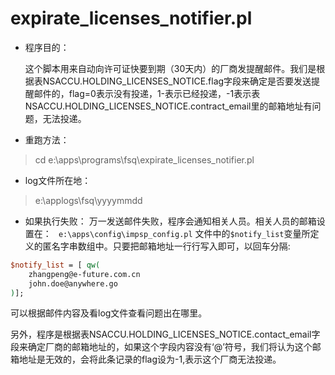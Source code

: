# expirate_licenses_notifier.pl
- 程序目的：

  这个脚本用来自动向许可证快要到期（30天内）的厂商发提醒邮件。我们是根据表NSACCU.HOLDING_LICENSES_NOTICE.flag字段来确定是否要发送提醒邮件的，flag=0表示没有投递，1-表示已经投递，-1表示表NSACCU.HOLDING_LICENSES_NOTICE.contract_email里的邮箱地址有问题，无法投递。

- 重跑方法：
> cd e:\apps\programs\fsq\expirate_licenses_notifier.pl

- log文件所在地：
> e:\applogs\fsq\yyyymmdd

- 如果执行失败：
 万一发送邮件失败，程序会通知相关人员。相关人员的邮箱设置在：
``` e:\apps\config\impsp_config.pl``` 文件中的```$notify_list```变量所定义的匿名字串数组中。只要把邮箱地址一行行写入即可，以回车分隔:
```perl
$notify_list = [ qw(
    zhangpeng@e-future.com.cn
    john.doe@anywhere.go
)];
```

 可以根据邮件内容及看log文件查看问题出在哪里。

 另外，程序是根据表NSACCU.HOLDING_LICENSES_NOTICE.contact_email字段来确定厂商的邮箱地址的，如果这个字段内容没有‘@’符号，我们将认为这个邮箱地址是无效的，会将此条记录的flag设为-1,表示这个厂商无法投递。

  
